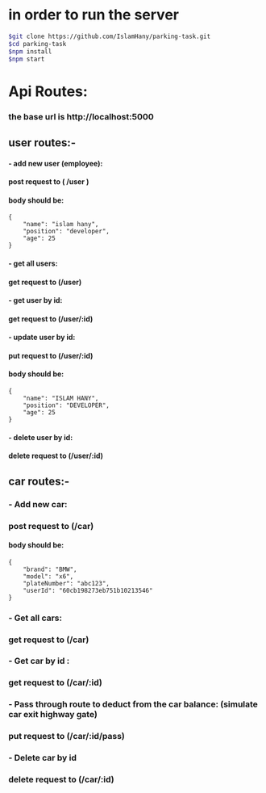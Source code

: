 # in order to run the server
```sh
$git clone https://github.com/IslamHany/parking-task.git
$cd parking-task
$npm install
$npm start
```

# Api Routes: 
### the base url is http://localhost:5000 
## user routes:-
#### - add new user (employee): 
#### post request to  ( /user )
#### body should be:
```
{
    "name": "islam hany",
    "position": "developer",
    "age": 25
}
```

#### - get all users:
#### get request to (/user)

#### - get user by id:
#### get request to (/user/:id)

#### - update user by id:
#### put request to (/user/:id)
#### body should be:
```
{
    "name": "ISLAM HANY",
    "position": "DEVELOPER",
    "age": 25
}
```

#### - delete user by id:
#### delete request to (/user/:id)

## car routes:-

### - Add new car:
### post request to (/car)
#### body should be:
```
{
    "brand": "BMW",
    "model": "x6",
    "plateNumber": "abc123",
    "userId": "60cb198273eb751b10213546"
}
```

### - Get all cars:
### get request to (/car)


### - Get car by id :
### get request to (/car/:id)

### - Pass through route to deduct from the car balance: (simulate car exit highway gate)
### put request to (/car/:id/pass)

### - Delete car by id
### delete request to (/car/:id)
